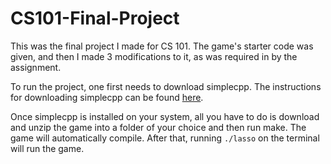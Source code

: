 # CS101-Final-Project
This was the final project I made for CS 101. The game's starter code was given, and then I made 3 modifications to it, as was required in by the assignment.

To run the project, one first needs to download simplecpp. The instructions for downloading simplecpp can be found [here](https://www.cse.iitb.ac.in/~ranade/simplecpp/).

Once simplecpp is installed on your system, all you have to do is download and unzip the game into a folder of your choice and then run make. The game will automatically compile. After that, running `./lasso` on the terminal will run the game.
